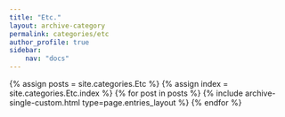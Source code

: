 ```yaml
---
title: "Etc."
layout: archive-category
permalink: categories/etc
author_profile: true
sidebar:
    nav: "docs"    
---
```


{% assign posts = site.categories.Etc %}
{% assign index = site.categories.Etc.index %}
{% for post in posts %} {% include archive-single-custom.html type=page.entries_layout %} {% endfor %}
